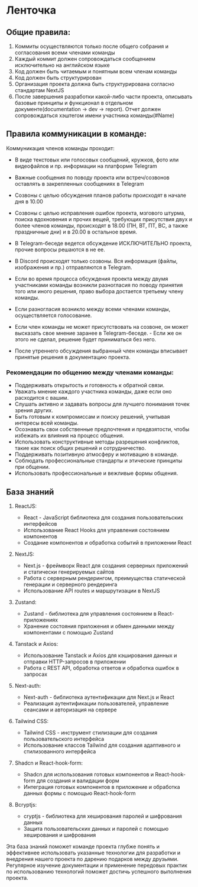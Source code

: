 # Ленточка

## Общие правила:
1. Коммиты осуществляются только после общего собрания и согласования всеми членами команды
2. Каждый коммит должен сопровождаться сообщением исключительно на английском языке
3. Код должен быть читаемым и понятным всем членам команды
4. Код должен быть структурирован
5. Организация проекта должна быть структурирована согласно стандартам NextJS
6. После завершения разработки какой-либо части проекта, описывать базовые принципы и функционал в отдельном документе(documentation -> dev -> report). Отчет должен сопровождаться хэштегом имени участника команды(#Name)

## Правила коммуникации в команде:
Коммуникация членов команды проходит:
- В виде текстовых или голосовых сообщений, кружков, фото или видеофайлов и пр. информации на платформе Telegram
- Важные сообщения по поводу проекта или встреч/созвонов оставлять в закрепленных сообщениях в Telegram
- Созвоны с целью обсуждения планов работы происходят в начале дня в 10.00
- Созвоны с целью исправления ошибок проекта, мзгового штурма, поиска вдохновения и прочих вещей, требующих присутствия двух и более членов команды, происходят в 18.00 (ПН, ВТ, ПТ, ВС, а также праздничные дни) и в 20.00 в остальное время.

- В Telegram-беседе ведется обсуждение ИСКЛЮЧИТЕЛЬНО проекта, прочие вопросы решаются в не ее. 
- В Discord происходят только созвоны. Вся информация (файлы, изображения и пр.) отправляются в Telegram.
- Если во время процесса обсуждения проекта между двумя участниками команды возникли разногласия по поводу принятия того или иного решения, право выбора достается третьему члену команды.
- Если разногласия возникло между всеми членами команды, осуществляется голосование.
- Если член команды не может присутствовать на созвоне, он может высказать свое мнение заранее в Telegram-беседе. - Если же он этого не сделал, решение будет приниматься без него.
- После утреннего обсуждения выбранный член команды вписывает принятые решения в документацию проекта.

### Рекомендации по общению между членами команды:
- Поддерживать открытость и готовность к обратной связи.
- Уважать мнение каждого участника команды, даже если оно расходится с вашим.
- Слушать активно и задавать вопросы для лучшего понимания точек зрения других.
- Быть готовым к компромиссам и поиску решений, учитывая интересы всей команды.
- Осознавать свои собственные предпочтения и предвзятости, чтобы избежать их влияния на процесс общения.
- Использовать конструктивные методы разрешения конфликтов, такие как поиск общих решений и сотрудничество.
- Поддерживать позитивную атмосферу и мотивацию в команде.
- Соблюдать профессиональные стандарты и этические принципы при общении.
- Использовать профессиональные и вежливые формы общения.


## База знаний

1. ReactJS:
	- React - JavaScript библиотека для создания пользовательских интерфейсов
	- Использование React Hooks для управления состоянием компонентов
	- Создание компонентов и обработка событий в приложении React

2. NextJS:
	- Next.js - фреймворк React для создания серверных приложений и статически генерируемых сайтов
	- Работа с серверным рендерингом, преимущества статической генерации и серверного рендеринга
	- Использование API routes и маршрутизации в NextJS

3. Zustand:
	- Zustand - библиотека для управления состоянием в React-приложениях
	- Хранение состояния приложения и обмен данными между компонентами с помощью Zustand

4. Tanstack и Axios:
	- Использование Tanstack и Axios для кэширования данных и отправки HTTP-запросов в приложении
	- Работа с REST API, обработка ответов и обработка ошибок в запросах

5. Next-auth:
	- Next-auth - библиотека аутентификации для Next.js и React
	- Реализация аутентификации пользователей, управление сеансами и авторизация на сервере

6. Tailwind CSS:
	- Tailwind CSS - инструмент стилизации для создания пользовательского интерфейса
	- Использование классов Tailwind для создания адаптивного и стилизованного интерфейса

7. Shadcn и React-hook-form:
	- Shadcn для использования готовых компонентов и React-hook-form для создания и валидации форм
	- Интеграция готовых компонентов в приложение и обработка данных формы с помощью React-hook-form

8. Bcryptjs:
	- cryptjs - библиотека для хеширования паролей и шифрования данных
	- Защита пользовательских данных и паролей с помощью хеширования и шифрования

Эта база знаний поможет команде проекта глубже понять и эффективнее использовать указанные технологии для разработки и внедрения нашего проекта по дарению подарков между друзьями. Регулярное изучение документации и применение передовых практик по использованию технологий поможет достичь успешного выполнения проекта.
